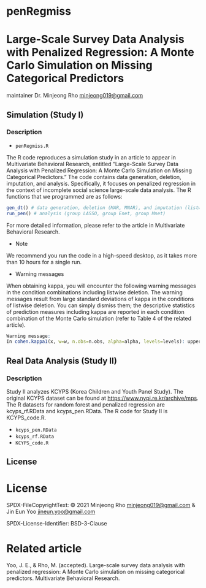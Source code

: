 # penRegmiss

# Large-Scale Survey Data Analysis with Penalized Regression: A Monte Carlo Simulation on Missing Categorical Predictors

maintainer 
Dr. Minjeong Rho minjeong019@gmail.com

## Simulation (Study I)

### Description

* `penRegmiss.R`  

The R code reproduces a simulation study in an article to appear in Multivariate Behavioral Research, entitled “Large-Scale Survey Data Analysis with Penalized Regression: A Monte Carlo Simulation on Missing Categorical Predictors.” The code contains data generation, deletion, imputation, and analysis. Specifically, it focuses on penalized regression in the context of incomplete social science large-scale data analysis. The R functions that we programmed are as follows: 

```R
gen_dt() # data generation, deletion (MAR, MNAR), and imputation (listwise deletion, k-NN, EM)
run_pen() # analysis (group LASSO, group Enet, group Mnet)
```
For more detailed information, please refer to the article in Multivariate Behavioral Research. 

* Note

We recommend you run the code in a high-speed desktop, as it takes more than 10 hours for a single run. 

* Warning messages

When obtaining kappa, you will encounter the following warning messages in the condition combinations including listwise deletion. The warning messages result from large standard deviations of kappa in the conditions of listwise deletion. You can simply dismiss them; the descriptive statistics of prediction measures including kappa are reported in each condition combination of the Monte Carlo simulation (refer to Table 4 of the related article).

```R
Warning message:
In cohen.kappa1(x, w=w, n.obs=n.obs, alpha=alpha, levels=levels): upper or lower confidence interval exceed abs(1) and set to +- 1. 
```




## Real Data Analysis (Study II) 

### Description

Study II analyzes KCYPS (Korea Children and Youth Panel Study). The original KCYPS dataset can be found at https://www.nypi.re.kr/archive/mps. The R datasets for random forest and penalized regression are kcyps_rf.RData and kcyps_pen.RData. The R code for Study II is KCYPS_code.R. 

* `kcyps_pen.RData`
* `kcyps_rf.RData`
* `KCYPS_code.R`


## License 
# License # 
SPDX-FileCopyrightText: © 2021 Minjeong Rho <minjeong019@gmail.com> & Jin Eun Yoo <jineun.yoo@gmail.com>

SPDX-License-Identifier: BSD-3-Clause

# Related article #
Yoo, J. E., & Rho, M. (accepted). Large-scale survey data analysis with penalized regression: A Monte Carlo simulation on missing categorical predictors. Multivariate Behavioral Research. 




